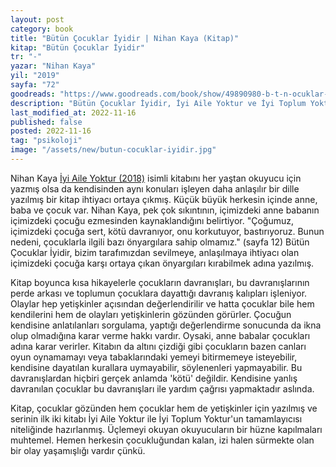 ```yaml
---
layout: post
category: book
title: "Bütün Çocuklar İyidir | Nihan Kaya (Kitap)"
kitap: "Bütün Çocuklar İyidir"
tr: "-"
yazar: "Nihan Kaya"
yil: "2019"
sayfa: "72"
goodreads: "https://www.goodreads.com/book/show/49890980-b-t-n-ocuklar-i-yidir"
description: "Bütün Çocuklar İyidir, İyi Aile Yoktur ve İyi Toplum Yoktur'un devam kitabı. Nihan Kaya, bu kitabında kısa hikayelerle çocukların davranışlarını, bu davranışlarının perde arkasını ve toplumun çocuklara dayattığı davranış kalıplarını işliyor."
last_modified_at: 2022-11-16
published: false
posted: 2022-11-16
tag: "psikoloji"
image: "/assets/new/butun-cocuklar-iyidir.jpg"
---
```


Nihan Kaya [İyi Aile Yoktur (2018)](/iyi-aile-yoktur.html) isimli kitabını her yaştan okuyucu için yazmış olsa da kendisinden aynı konuları işleyen daha anlaşılır bir dille yazılmış bir kitap ihtiyacı ortaya çıkmış. Küçük büyük herkesin içinde anne, baba ve çocuk var. Nihan Kaya, pek çok sıkıntının, içimizdeki anne babanın içimizdeki çocuğu ezmesinden kaynaklandığını belirtiyor. "Çoğumuz, içimizdeki çocuğa sert, kötü davranıyor, onu korkutuyor, bastırıyoruz. Bunun nedeni, çocuklarla ilgili bazı önyargılara sahip olmamız." (sayfa 12) Bütün Çocuklar İyidir, bizim tarafımızdan sevilmeye, anlaşılmaya ihtiyacı olan içimizdeki çocuğa karşı ortaya çıkan önyargıları kırabilmek adına yazılmış. 

Kitap boyunca kısa hikayelerle çocukların davranışları, bu davranışlarının perde arkası ve toplumun çocuklara dayattığı davranış kalıpları işleniyor. Olaylar hep yetişkinler açısından değerlendirilir ve hatta çocuklar bile hem kendilerini hem de olayları yetişkinlerin gözünden görürler. Çocuğun kendisine anlatılanları sorgulama, yaptığı değerlendirme sonucunda da ikna olup olmadığına karar verme hakkı vardır. Oysaki, anne babalar çocukları adına karar verirler. Kitabın da altını çizdiği gibi çocukların bazen canları oyun oynamamayı veya tabaklarındaki yemeyi bitirmemeye isteyebilir, kendisine dayatılan kurallara uymayabilir, söylenenleri yapmayabilir. Bu davranışlardan hiçbiri gerçek anlamda 'kötü' değildir. Kendisine yanlış davranılan çocuklar bu davranışları ile yardım çağrısı yapmaktadır aslında. 

Kitap, çocuklar gözünden hem çocuklar hem de yetişkinler için yazılmış ve serinin ilk iki kitabı İyi Aile Yoktur ile İyi Toplum Yoktur'un tamamlayıcısı niteliğinde hazırlanmış. Üçlemeyi okuyan okuyucuların bir hüzne kapılmaları muhtemel. Hemen herkesin çocukluğundan kalan, izi halen sürmekte olan bir olay yaşamışlığı vardır çünkü. 

